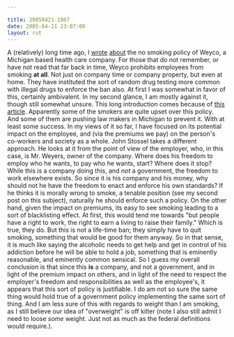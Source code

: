 ```yaml
---

title: 20050421-1807
date: 2005-04-21 23:07:00
layout: rut
---
```


<p> A (relatively) long time ago, I <a href="view.php?date=20050125-1135">wrote</a> <a href="view.php?date=20050127-1430">about</a> the no smoking policy of Weyco, a Michigan based
health care company.  For those that do not remember, or have
not read that far back in time, Weyco prohibits employees from
smoking <strong>at all</strong>.  Not just on company time or
company property, but even at home.  They have instituted the sort
of random drug testing more common with illegal drugs to enforce
the ban also.  At first I was somewhat in favor of this, certainly
ambivalent.  In my second glance, I am mostly against it, though
still somewhat unsure.  This long introduction comes because of <a href="http://www.townhall.com/columnists/GuestColumns/Stossel20050420.shtml">this
article</a>.  Apparently some of the smokers are quite upset over
this policy.  And some of them are pushing law makers in Michigan
to prevent it.  With at least some success.  In my views of it so
far, I have focused on its potential impact on the employee, and
(via the premiums we pay) on the person's co-workers and society
as a whole.  John Stossel takes a different approach.  He looks
at it from the point of view of the employer, who, in this case,
is Mr. Weyers, owner of the company.  Where does his freedom to
employ who he wants, to pay who he wants, start?  Where does it stop?
While this is a company doing this, and <em>not</em> a government,
the freedom to work elsewhere exists.  So since it is his company
and his money, why should not he have the freedom to enact and
enforce his own standards?  If he thinks it is morally wrong to
smoke, a tenable position (see my second post on this subject),
naturally he should enforce such a policy.  On the other hand,
given the impact on premiums, its easy to see smoking leading to a
sort of blacklisting effect.  At first, this would tend me towards
"but people have a right to work, the right to earn a living to
raise their family."  Which is true, they do.  But this is not a
life-time ban; they simply have to quit smoking, something that
would be good for them anyway.  So in that sense, it is much like
saying the alcoholic needs to get help and get in control of his
addiction before he will be able to hold a job, something that is
eminently reasonable, and eminently common sensical.  So I guess my
overall conclusion is that since this <strong>is</strong> a company,
and not a government, and in light of the premium impact on others,
and in light of the need to respect the employer's freedom and
responsibilities as well as the employee's, it appears that this
sort of policy is justifiable.  I do am not so sure the same thing
would hold true of a government policy implementing the same sort
of thing.  And I am less sure of this with regards to weight than
I am smoking, as I still believe our idea of "overweight" is off
kilter (note I also still admit I need to loose <em>some</em> weight.
Just not as much as the federal definitions would require.).</p>

